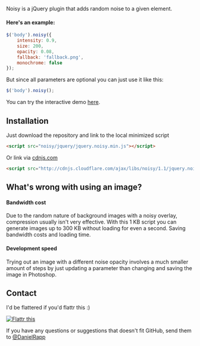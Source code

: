 Noisy is a jQuery plugin that adds random noise to a given element.

#### Here's an example:
````javascript
$('body').noisy({
    intensity: 0.9, 
    size: 200, 
    opacity: 0.08,
    fallback: 'fallback.png',
    monochrome: false
});
````


But since all parameters are optional you can just use it like this:

````javascript
$('body').noisy();
````

You can try the interactive demo [here](http://rappdaniel.com/other/noisy-sample/).

Installation
----
Just download the repository and link to the local minimized script

````html
<script src="noisy/jquery/jquery.noisy.min.js"></script>
````

Or link via [cdnjs.com](http://cdnjs.com)

````html
<script src="http://cdnjs.cloudflare.com/ajax/libs/noisy/1.1/jquery.noisy.min.js"></script>
````

What's wrong with using an image?
----
#### Bandwidth cost
Due to the random nature of background images with a noisy overlay, compression usually isn't very effective. With this 1 KB script you can generate images up to 300 KB without loading for even a second. Saving bandwidth costs and loading time.

#### Development speed
Trying out an image with a different noise opacity involves a much smaller amount of steps by just updating a parameter than changing and saving the image in Photoshop.

Contact
----
I'd be flattered if you'd flattr this :)

[![Flattr this](http://api.flattr.com/button/flattr-badge-large.png)](http://flattr.com/thing/143004/jQuery-noise-generator)


If you have any questions or suggestions that doesn't fit GitHub, send them to [@DanielRapp](http://twitter.com/DanielRapp)